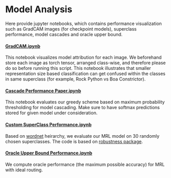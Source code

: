 # Model Analysis
Here provide jupyter notebooks, which contains performance visualization such as GradCAM images (for checkpoint models), superclass performance, model cascades and oracle upper bound.  

#### [GradCAM.ipynb](GradCAM.ipynb)

This notebook visualizes model attribution for each image. We beforehand store each image as torch tensor, arranged class-wise, and therefore please do so before running this script. This notebook illustrates that smaller representation size based classification can get confused within the classes in same superclass (for example, Rock Python vs Boa Constrictor).

#### [Cascade Performance Paper.ipynb](<./Cascade Performance Paper.ipynb>)
This notebook evaluates our greedy scheme based on maximum probability thresholding for model cascading. Make sure to have softmax predictions stored for given model under consideration. 

#### [Custom SuperClass Performance.ipynb](<./Custom SuperClass Performance.ipynb>)
Based on [wordnet](https://www.nltk.org/howto/wordnet.html) heirarchy, we evaluate our MRL model on 30 randomly chosen superclasses. The code is based on [robustness package](https://github.com/MadryLab/robustness). 	  

#### [Oracle Upper Bound Performance.ipynb](<./Oracle Upper Bound Performance.ipynb>)
We compute oracle performance (the maximum possible accuracy) for MRL with ideal routing. 
